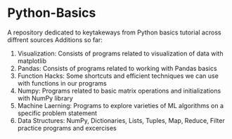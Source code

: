 # Python-Basics
A repository dedicated to keytakeways from Python basics tutorial across diffrent sources
Additions so far:
1. Visualization: Consists of programs related to visualization of data with matplotlib
2. Pandas: Consists of programs related to working with Pandas basics
3. Function Hacks: Some shortcuts and efficient techniques we can use with functions in our programs
4. Numpy: Programs related to basic matrix operations and initializations with NumPy library
5. Machine Laerning: Programs to explore varieties of ML algorithms on a specific problem statement
6. Data Structures: NumPy, Dictionaries, Lists, Tuples, Map, Reduce, Filter practice programs and excercises
